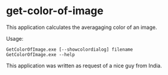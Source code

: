 # get-color-of-image

This application calculates the averagaging color of an image.

Usage:
```
GetColorOfImage.exe [--showcolordialog] filename
GetColorOfImage.exe --help
```
This application was written as request of a nice guy from India.
